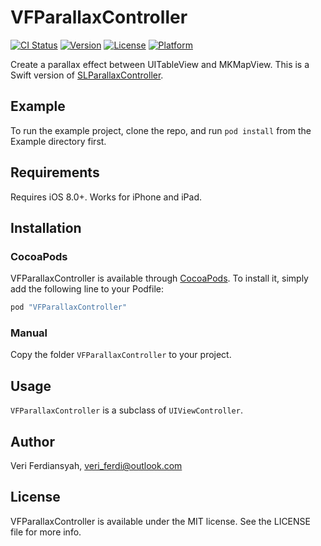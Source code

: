 # VFParallaxController

[![CI Status](http://img.shields.io/travis/vferdiansyah/VFParallaxController.svg?style=flat)](https://travis-ci.org/vferdiansyah/VFParallaxController)
[![Version](https://img.shields.io/cocoapods/v/VFParallaxController.svg?style=flat)](http://cocoapods.org/pods/VFParallaxController)
[![License](https://img.shields.io/cocoapods/l/VFParallaxController.svg?style=flat)](http://cocoapods.org/pods/VFParallaxController)
[![Platform](https://img.shields.io/cocoapods/p/VFParallaxController.svg?style=flat)](http://cocoapods.org/pods/VFParallaxController)

Create a parallax effect between UITableView and MKMapView. This is a Swift version of [SLParallaxController](https://github.com/StefanLage/SLParallaxController).

## Example

To run the example project, clone the repo, and run `pod install` from the Example directory first.

## Requirements

Requires iOS 8.0+. Works for iPhone and iPad.

## Installation

### CocoaPods

VFParallaxController is available through [CocoaPods](http://cocoapods.org). To install
it, simply add the following line to your Podfile:

```ruby
pod "VFParallaxController"
```

### Manual

Copy the folder `VFParallaxController` to your project.

## Usage

`VFParallaxController` is a subclass of `UIViewController`.

## Author

Veri Ferdiansyah, veri_ferdi@outlook.com

## License

VFParallaxController is available under the MIT license. See the LICENSE file for more info.

